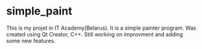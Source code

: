 # simple_paint

This is my projet in IT Academy(Belarus).
It is a simple painter program. Was created using Qt Creator, C++.
Still working on improvment and adding some new features.



